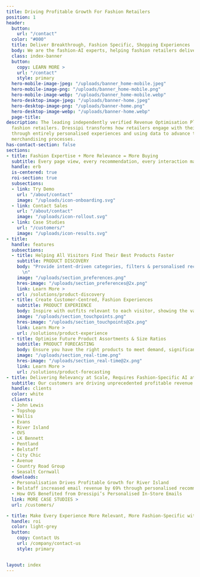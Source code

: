 ```yaml
---
title: Driving Profitable Growth For Fashion Retailers
position: 1
header:
  button:
    url: "/contact"
  color: "#000"
  title: Deliver Breakthrough, Fashion Specific, Shopping Experiences
  body: We are the fashion-AI experts, helping fashion retailers deliver the relevant products & inspiration their visitors deserve, across every part of the shopper journey
  class: index-banner
  button:
    copy: LEARN MORE >
    url: "/contact"
    style: primary
  hero-mobile-image-jpeg: "/uploads/banner_home-mobile.jpeg"
  hero-mobile-image-png: "/uploads/banner_home-mobile.png"
  hero-mobile-image-webp: "/uploads/banner_home-mobile.webp"
  hero-desktop-image-jpeg: "/uploads/banner-home.jpeg"
  hero-desktop-image-png: "/uploads/banner-home.png"
  hero-desktop-image-webp: "/uploads/banner-home.webp"
  page-title:
description: The leading independently verified Revenue Optimisation Platform for
  fashion retailers. Dressipi transforms how retailers engage with their customers
  through entirely personalised experiences and using data to advance the buying and
  merchandising processes.
has-contact-section: false
sections:
- title: Fashion Expertise + More Relevance = More Buying
  subtitle: Every page view, every recommendation, every interaction made better
  handle: erb
  is-centered: true
  roi-section: true
  subsections:
  - link: Try Demo
    url: "/about/contact"
    image: "/uploads/icon-onboarding.svg"
  - link: Contact Sales
    url: "/about/contact"
    image: "/uploads/icon-rollout.svg"
  - link: Case Studies
    url: "/customers/"
    image: "/uploads/icon-results.svg"
- title: 
  handle: features
  subsections:
  - title: Helping All Visitors Find Their Best Products Faster
    subtitle: PRODUCT DISCOVERY 
    body: "Provide intent-driven categories, filters & personalised recommendations for first time visitors as well as repeat customers
      \n"
    image: "/uploads/section_preferences.png"
    hres-image: "/uploads/section_preferences@2x.png"
    link: Learn More >
    url: /solutions/product-discovery
  - title: Create Customer-Centred, Fashion Experiences
    subtitle: PRODUCT EXPERIENCE
    body: Inspire with outfits relevant to each visitor, showing the value of every product & how to wear your brand their way.
    image: "/uploads/section_touchpoints.png"
    hres-image: "/uploads/section_touchpoints@2x.png"
    link: Learn More >
    url: /solutions/product-experience
  - title: Optimise Future Product Assortments & Size Ratios
    subtitle: PRODUCT FORECASTING
    body: Ensure you have the right products to meet demand, significantly reducing overstock & discounting.
    image: "/uploads/section_real-time.png"
    hres-image: "/uploads/section_real-time@2x.png"
    link: Learn More >
    url: /solutions/product-forecasting
- title: Delivering Relevancy at Scale, Requires Fashion-Specific AI at Scale
  subtitle: Our customers are driving unprecedented profitable revenue growth, cost savings, improved customer experiences and loyalty across their business.
  handle: clients
  color: white
  clients:
  - John Lewis
  - Topshop
  - Wallis
  - Evans
  - River Island
  - OVS
  - LK Bennett
  - Pentland
  - Belstaff
  - City Chic
  - Avenue
  - Country Road Group
  - Seasalt Cornwall
  downloads:
  - Personalisation Drives Profitable Growth for River Island
  - Belstaff increased email revenue by 69% through personalised recommendations
  - How OVS Benefited from Dressipi’s Personalised In-Store Emails
  link: MORE CASE STUDIES >
  url: /customers/

- title: Make Every Experience More Relevant, More Fashion-Specific with Dressipi
  handle: roi
  color: light-grey 
  button:
    copy: Contact Us
    url: /company/contact-us
    style: primary


layout: index
---
```



